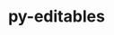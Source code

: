 ---
title: "py-editables"
layout: cache
categories: [package, develop-2024-01-14]
meta: {"versions": ["0.3"], "compilers": ["apple-clang@=15.0.0", "cce@=15.0.1", "gcc@=11.1.0", "gcc@=11.3.0", "gcc@=11.4.0", "gcc@=7.3.1", "gcc@=7.5.0", "gcc@=9.4.0", "oneapi@=2023.2.0"], "oss": ["amzn2", "rhel8", "ubuntu18.04", "ubuntu20.04", "ubuntu22.04", "ventura"], "platforms": ["darwin", "linux"], "targets": ["aarch64", "neoverse_n1", "neoverse_v1", "ppc64le", "x86_64_v3", "zen4"], "stacks": ["aws-isc", "aws-isc-aarch64", "data-vis-sdk", "e4s", "e4s-cray-rhel", "e4s-neoverse_v1", "e4s-oneapi", "e4s-power", "e4s-rocm-external", "ml-darwin-aarch64-mps", "ml-linux-x86_64-cpu", "ml-linux-x86_64-cuda", "ml-linux-x86_64-rocm", "radiuss", "root"], "num_specs": 24, "num_specs_by_stack": {"ml-darwin-aarch64-mps": 2, "root": 24, "aws-isc-aarch64": 2, "aws-isc": 1, "e4s-cray-rhel": 2, "radiuss": 1, "e4s-neoverse_v1": 2, "e4s-power": 2, "data-vis-sdk": 2, "e4s-rocm-external": 1, "e4s": 3, "e4s-oneapi": 4, "ml-linux-x86_64-rocm": 3, "ml-linux-x86_64-cuda": 3, "ml-linux-x86_64-cpu": 3}}
spec_details: [{"hash": "5k6o5o5vp6n2ne2ljdssne5w67c427lf", "compiler": "apple-clang@=15.0.0", "versions": ["0.3"], "os": "ventura", "platform": "darwin", "target": "aarch64", "variants": ["build_system=python_pip"], "stacks": ["ml-darwin-aarch64-mps", "root"], "size": "-", "tarball": "https://binaries.spack.io/releases/develop-2024-01-14/build_cache/darwin-ventura-aarch64/apple-clang-15.0.0/py-editables-0.3/darwin-ventura-aarch64-apple-clang-15.0.0-py-editables-0.3-5k6o5o5vp6n2ne2ljdssne5w67c427lf.spack"}, {"hash": "4jqcvh6wjxemua2buzewv4miugp6jkhb", "compiler": "apple-clang@=15.0.0", "versions": ["0.3"], "os": "ventura", "platform": "darwin", "target": "aarch64", "variants": ["build_system=python_pip"], "stacks": ["ml-darwin-aarch64-mps", "root"], "size": "-", "tarball": "https://binaries.spack.io/releases/develop-2024-01-14/build_cache/darwin-ventura-aarch64/apple-clang-15.0.0/py-editables-0.3/darwin-ventura-aarch64-apple-clang-15.0.0-py-editables-0.3-4jqcvh6wjxemua2buzewv4miugp6jkhb.spack"}, {"hash": "b4ne7tz7fuejkfk35vdcxaflrzisazzt", "compiler": "gcc@=7.3.1", "versions": ["0.3"], "os": "amzn2", "platform": "linux", "target": "aarch64", "variants": ["build_system=python_pip"], "stacks": ["root", "aws-isc-aarch64"], "size": "-", "tarball": "https://binaries.spack.io/releases/develop-2024-01-14/build_cache/linux-amzn2-aarch64/gcc-7.3.1/py-editables-0.3/linux-amzn2-aarch64-gcc-7.3.1-py-editables-0.3-b4ne7tz7fuejkfk35vdcxaflrzisazzt.spack"}, {"hash": "wpmb5v3s2gxzmo7f2windjmn25a3b2hl", "compiler": "gcc@=7.3.1", "versions": ["0.3"], "os": "amzn2", "platform": "linux", "target": "neoverse_n1", "variants": ["build_system=python_pip"], "stacks": ["root", "aws-isc-aarch64"], "size": "-", "tarball": "https://binaries.spack.io/releases/develop-2024-01-14/build_cache/linux-amzn2-neoverse_n1/gcc-7.3.1/py-editables-0.3/linux-amzn2-neoverse_n1-gcc-7.3.1-py-editables-0.3-wpmb5v3s2gxzmo7f2windjmn25a3b2hl.spack"}, {"hash": "s6vrdiliq5vt5jjbg4g23mvx2qhqhwhi", "compiler": "gcc@=7.3.1", "versions": ["0.3"], "os": "amzn2", "platform": "linux", "target": "x86_64_v3", "variants": ["build_system=python_pip"], "stacks": ["root", "aws-isc"], "size": "-", "tarball": "https://binaries.spack.io/releases/develop-2024-01-14/build_cache/linux-amzn2-x86_64_v3/gcc-7.3.1/py-editables-0.3/linux-amzn2-x86_64_v3-gcc-7.3.1-py-editables-0.3-s6vrdiliq5vt5jjbg4g23mvx2qhqhwhi.spack"}, {"hash": "f6m7opmg6ub4wlb6wtqyqcukty7tas6h", "compiler": "cce@=15.0.1", "versions": ["0.3"], "os": "rhel8", "platform": "linux", "target": "zen4", "variants": ["build_system=python_pip"], "stacks": ["root", "e4s-cray-rhel"], "size": "-", "tarball": "https://binaries.spack.io/releases/develop-2024-01-14/build_cache/linux-rhel8-zen4/cce-15.0.1/py-editables-0.3/linux-rhel8-zen4-cce-15.0.1-py-editables-0.3-f6m7opmg6ub4wlb6wtqyqcukty7tas6h.spack"}, {"hash": "jetdfhtg2yi5gzqjzxxiehl7o4omj5ov", "compiler": "cce@=15.0.1", "versions": ["0.3"], "os": "rhel8", "platform": "linux", "target": "zen4", "variants": ["build_system=python_pip"], "stacks": ["root", "e4s-cray-rhel"], "size": "-", "tarball": "https://binaries.spack.io/releases/develop-2024-01-14/build_cache/linux-rhel8-zen4/cce-15.0.1/py-editables-0.3/linux-rhel8-zen4-cce-15.0.1-py-editables-0.3-jetdfhtg2yi5gzqjzxxiehl7o4omj5ov.spack"}, {"hash": "5f7cjtwzu2i5twckgornpung5tymhogt", "compiler": "gcc@=7.5.0", "versions": ["0.3"], "os": "ubuntu18.04", "platform": "linux", "target": "x86_64_v3", "variants": ["build_system=python_pip"], "stacks": ["root", "radiuss"], "size": "-", "tarball": "https://binaries.spack.io/releases/develop-2024-01-14/build_cache/linux-ubuntu18.04-x86_64_v3/gcc-7.5.0/py-editables-0.3/linux-ubuntu18.04-x86_64_v3-gcc-7.5.0-py-editables-0.3-5f7cjtwzu2i5twckgornpung5tymhogt.spack"}, {"hash": "v26opfw6gqxtn3drlgnb6mh6jei4p2bo", "compiler": "gcc@=11.4.0", "versions": ["0.3"], "os": "ubuntu20.04", "platform": "linux", "target": "neoverse_v1", "variants": ["build_system=python_pip"], "stacks": ["e4s-neoverse_v1", "root"], "size": "-", "tarball": "https://binaries.spack.io/releases/develop-2024-01-14/build_cache/linux-ubuntu20.04-neoverse_v1/gcc-11.4.0/py-editables-0.3/linux-ubuntu20.04-neoverse_v1-gcc-11.4.0-py-editables-0.3-v26opfw6gqxtn3drlgnb6mh6jei4p2bo.spack"}, {"hash": "ahyx2ayion6fyid5lfzs3mxiyftlcwqi", "compiler": "gcc@=11.4.0", "versions": ["0.3"], "os": "ubuntu20.04", "platform": "linux", "target": "neoverse_v1", "variants": ["build_system=python_pip"], "stacks": ["e4s-neoverse_v1", "root"], "size": "-", "tarball": "https://binaries.spack.io/releases/develop-2024-01-14/build_cache/linux-ubuntu20.04-neoverse_v1/gcc-11.4.0/py-editables-0.3/linux-ubuntu20.04-neoverse_v1-gcc-11.4.0-py-editables-0.3-ahyx2ayion6fyid5lfzs3mxiyftlcwqi.spack"}, {"hash": "6zh3ldpd7tu6tcdbc3atxztheihfy5qg", "compiler": "gcc@=9.4.0", "versions": ["0.3"], "os": "ubuntu20.04", "platform": "linux", "target": "ppc64le", "variants": ["build_system=python_pip"], "stacks": ["e4s-power", "root"], "size": "-", "tarball": "https://binaries.spack.io/releases/develop-2024-01-14/build_cache/linux-ubuntu20.04-ppc64le/gcc-9.4.0/py-editables-0.3/linux-ubuntu20.04-ppc64le-gcc-9.4.0-py-editables-0.3-6zh3ldpd7tu6tcdbc3atxztheihfy5qg.spack"}, {"hash": "j246gygsvcqmvjpiil7h5amexufexhs7", "compiler": "gcc@=9.4.0", "versions": ["0.3"], "os": "ubuntu20.04", "platform": "linux", "target": "ppc64le", "variants": ["build_system=python_pip"], "stacks": ["e4s-power", "root"], "size": "-", "tarball": "https://binaries.spack.io/releases/develop-2024-01-14/build_cache/linux-ubuntu20.04-ppc64le/gcc-9.4.0/py-editables-0.3/linux-ubuntu20.04-ppc64le-gcc-9.4.0-py-editables-0.3-j246gygsvcqmvjpiil7h5amexufexhs7.spack"}, {"hash": "5vx6kriisd2a4ls2ja6a5op73m56jf57", "compiler": "gcc@=11.1.0", "versions": ["0.3"], "os": "ubuntu20.04", "platform": "linux", "target": "x86_64_v3", "variants": ["build_system=python_pip"], "stacks": ["data-vis-sdk", "root"], "size": "-", "tarball": "https://binaries.spack.io/releases/develop-2024-01-14/build_cache/linux-ubuntu20.04-x86_64_v3/gcc-11.1.0/py-editables-0.3/linux-ubuntu20.04-x86_64_v3-gcc-11.1.0-py-editables-0.3-5vx6kriisd2a4ls2ja6a5op73m56jf57.spack"}, {"hash": "ncjis5kbr6b5ymgo2ra62shmfkr2e4pb", "compiler": "gcc@=11.1.0", "versions": ["0.3"], "os": "ubuntu20.04", "platform": "linux", "target": "x86_64_v3", "variants": ["build_system=python_pip"], "stacks": ["data-vis-sdk", "root"], "size": "-", "tarball": "https://binaries.spack.io/releases/develop-2024-01-14/build_cache/linux-ubuntu20.04-x86_64_v3/gcc-11.1.0/py-editables-0.3/linux-ubuntu20.04-x86_64_v3-gcc-11.1.0-py-editables-0.3-ncjis5kbr6b5ymgo2ra62shmfkr2e4pb.spack"}, {"hash": "korbvetvn3ay5iz3suvhf4bag2rofebt", "compiler": "gcc@=11.4.0", "versions": ["0.3"], "os": "ubuntu20.04", "platform": "linux", "target": "x86_64_v3", "variants": ["build_system=python_pip"], "stacks": ["root", "e4s-rocm-external", "e4s"], "size": "-", "tarball": "https://binaries.spack.io/releases/develop-2024-01-14/build_cache/linux-ubuntu20.04-x86_64_v3/gcc-11.4.0/py-editables-0.3/linux-ubuntu20.04-x86_64_v3-gcc-11.4.0-py-editables-0.3-korbvetvn3ay5iz3suvhf4bag2rofebt.spack"}, {"hash": "upxawewsd3uam4ffjxfsk7pzyb6sqe3g", "compiler": "gcc@=11.4.0", "versions": ["0.3"], "os": "ubuntu20.04", "platform": "linux", "target": "x86_64_v3", "variants": ["build_system=python_pip"], "stacks": ["root", "e4s"], "size": "-", "tarball": "https://binaries.spack.io/releases/develop-2024-01-14/build_cache/linux-ubuntu20.04-x86_64_v3/gcc-11.4.0/py-editables-0.3/linux-ubuntu20.04-x86_64_v3-gcc-11.4.0-py-editables-0.3-upxawewsd3uam4ffjxfsk7pzyb6sqe3g.spack"}, {"hash": "qsjvzjseyyx3qwgnidsxw447updx467o", "compiler": "gcc@=11.4.0", "versions": ["0.3"], "os": "ubuntu20.04", "platform": "linux", "target": "x86_64_v3", "variants": ["build_system=python_pip"], "stacks": ["root", "e4s"], "size": "-", "tarball": "https://binaries.spack.io/releases/develop-2024-01-14/build_cache/linux-ubuntu20.04-x86_64_v3/gcc-11.4.0/py-editables-0.3/linux-ubuntu20.04-x86_64_v3-gcc-11.4.0-py-editables-0.3-qsjvzjseyyx3qwgnidsxw447updx467o.spack"}, {"hash": "negtxwmyhbq45r4ae3ykvamws7yrbops", "compiler": "oneapi@=2023.2.0", "versions": ["0.3"], "os": "ubuntu20.04", "platform": "linux", "target": "x86_64_v3", "variants": ["build_system=python_pip"], "stacks": ["e4s-oneapi", "root"], "size": "-", "tarball": "https://binaries.spack.io/releases/develop-2024-01-14/build_cache/linux-ubuntu20.04-x86_64_v3/oneapi-2023.2.0/py-editables-0.3/linux-ubuntu20.04-x86_64_v3-oneapi-2023.2.0-py-editables-0.3-negtxwmyhbq45r4ae3ykvamws7yrbops.spack"}, {"hash": "kqdnpc5f4z6ramd7kxgz7drps62nwjkt", "compiler": "oneapi@=2023.2.0", "versions": ["0.3"], "os": "ubuntu20.04", "platform": "linux", "target": "x86_64_v3", "variants": ["build_system=python_pip"], "stacks": ["e4s-oneapi", "root"], "size": "-", "tarball": "https://binaries.spack.io/releases/develop-2024-01-14/build_cache/linux-ubuntu20.04-x86_64_v3/oneapi-2023.2.0/py-editables-0.3/linux-ubuntu20.04-x86_64_v3-oneapi-2023.2.0-py-editables-0.3-kqdnpc5f4z6ramd7kxgz7drps62nwjkt.spack"}, {"hash": "xbsr4i5vclnh37yytre2nwlio23lje2j", "compiler": "oneapi@=2023.2.0", "versions": ["0.3"], "os": "ubuntu20.04", "platform": "linux", "target": "x86_64_v3", "variants": ["build_system=python_pip"], "stacks": ["e4s-oneapi", "root"], "size": "-", "tarball": "https://binaries.spack.io/releases/develop-2024-01-14/build_cache/linux-ubuntu20.04-x86_64_v3/oneapi-2023.2.0/py-editables-0.3/linux-ubuntu20.04-x86_64_v3-oneapi-2023.2.0-py-editables-0.3-xbsr4i5vclnh37yytre2nwlio23lje2j.spack"}, {"hash": "q4ifwmuya2dh7psxam22ti5hnoi3ybvj", "compiler": "oneapi@=2023.2.0", "versions": ["0.3"], "os": "ubuntu20.04", "platform": "linux", "target": "x86_64_v3", "variants": ["build_system=python_pip"], "stacks": ["e4s-oneapi", "root"], "size": "-", "tarball": "https://binaries.spack.io/releases/develop-2024-01-14/build_cache/linux-ubuntu20.04-x86_64_v3/oneapi-2023.2.0/py-editables-0.3/linux-ubuntu20.04-x86_64_v3-oneapi-2023.2.0-py-editables-0.3-q4ifwmuya2dh7psxam22ti5hnoi3ybvj.spack"}, {"hash": "wc2khh73assihcstymakqqjxzyxrxa6h", "compiler": "gcc@=11.3.0", "versions": ["0.3"], "os": "ubuntu22.04", "platform": "linux", "target": "x86_64_v3", "variants": ["build_system=python_pip"], "stacks": ["ml-linux-x86_64-rocm", "ml-linux-x86_64-cuda", "root", "ml-linux-x86_64-cpu"], "size": "-", "tarball": "https://binaries.spack.io/releases/develop-2024-01-14/build_cache/linux-ubuntu22.04-x86_64_v3/gcc-11.3.0/py-editables-0.3/linux-ubuntu22.04-x86_64_v3-gcc-11.3.0-py-editables-0.3-wc2khh73assihcstymakqqjxzyxrxa6h.spack"}, {"hash": "3jmbnpw7cylmme5qm6bh3h2qcyttczxk", "compiler": "gcc@=11.3.0", "versions": ["0.3"], "os": "ubuntu22.04", "platform": "linux", "target": "x86_64_v3", "variants": ["build_system=python_pip"], "stacks": ["ml-linux-x86_64-rocm", "ml-linux-x86_64-cuda", "root", "ml-linux-x86_64-cpu"], "size": "-", "tarball": "https://binaries.spack.io/releases/develop-2024-01-14/build_cache/linux-ubuntu22.04-x86_64_v3/gcc-11.3.0/py-editables-0.3/linux-ubuntu22.04-x86_64_v3-gcc-11.3.0-py-editables-0.3-3jmbnpw7cylmme5qm6bh3h2qcyttczxk.spack"}, {"hash": "65ns6bh2ff2pwhxbkmuftrhkrdfmdmuc", "compiler": "gcc@=11.3.0", "versions": ["0.3"], "os": "ubuntu22.04", "platform": "linux", "target": "x86_64_v3", "variants": ["build_system=python_pip"], "stacks": ["ml-linux-x86_64-rocm", "ml-linux-x86_64-cuda", "root", "ml-linux-x86_64-cpu"], "size": "-", "tarball": "https://binaries.spack.io/releases/develop-2024-01-14/build_cache/linux-ubuntu22.04-x86_64_v3/gcc-11.3.0/py-editables-0.3/linux-ubuntu22.04-x86_64_v3-gcc-11.3.0-py-editables-0.3-65ns6bh2ff2pwhxbkmuftrhkrdfmdmuc.spack"}]
---